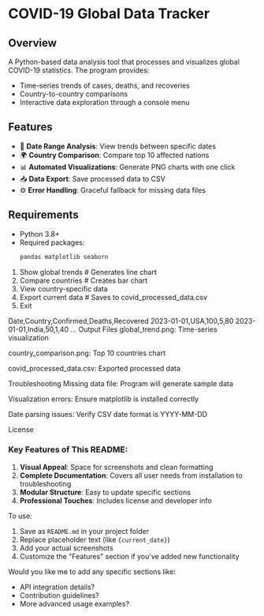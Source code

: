# COVID-19 Global Data Tracker



## Overview
A Python-based data analysis tool that processes and visualizes global COVID-19 statistics. The program provides:
- Time-series trends of cases, deaths, and recoveries
- Country-to-country comparisons
- Interactive data exploration through a console menu

## Features
- 📅 **Date Range Analysis**: View trends between specific dates
- 🌍 **Country Comparison**: Compare top 10 affected nations
- 📊 **Automated Visualizations**: Generate PNG charts with one click
- 📥 **Data Export**: Save processed data to CSV
- ⚙️ **Error Handling**: Graceful fallback for missing data files

## Requirements
- Python 3.8+
- Required packages:
  ```bash
  pandas matplotlib seaborn


1. Show global trends       # Generates line chart
2. Compare countries       # Creates bar chart
3. View country-specific data
4. Export current data     # Saves to covid_processed_data.csv
5. Exit

Date,Country,Confirmed,Deaths,Recovered
2023-01-01,USA,100,5,80
2023-01-01,India,50,1,40
...
Output Files
global_trend.png: Time-series visualization

country_comparison.png: Top 10 countries chart

covid_processed_data.csv: Exported processed data

Troubleshooting
Missing data file: Program will generate sample data

Visualization errors: Ensure matplotlib is installed correctly

Date parsing issues: Verify CSV date format is YYYY-MM-DD

License


### Key Features of This README:
1. **Visual Appeal**: Space for screenshots and clean formatting
2. **Complete Documentation**: Covers all user needs from installation to troubleshooting
3. **Modular Structure**: Easy to update specific sections
4. **Professional Touches**: Includes license and developer info

To use:
1. Save as `README.md` in your project folder
2. Replace placeholder text (like `{current_date}`)
3. Add your actual screenshots
4. Customize the "Features" section if you've added new functionality

Would you like me to add any specific sections like:
- API integration details?
- Contribution guidelines?
- More advanced usage examples?












  

